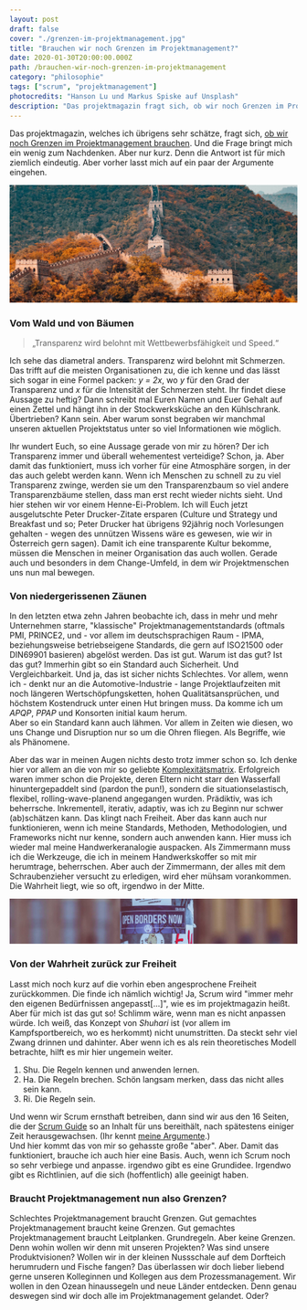 ```yaml
---
layout: post
draft: false
cover: "./grenzen-im-projektmanagement.jpg"
title: "Brauchen wir noch Grenzen im Projektmanagement?"
date: 2020-01-30T20:00:00.000Z
path: /brauchen-wir-noch-grenzen-im-projektmanagement
category: "philosophie"
tags: ["scrum", "projektmanagement"]
photocredits: "Hanson Lu und Markus Spiske auf Unsplash"
description: "Das projektmagazin fragt sich, ob wir noch Grenzen im Projektmanagement brauchen. Und die Frage bringt mich ein wenig zum Nachdenken. Aber nur kurz. Denn die Antwort ist für mich ziemlich eindeutig."
---
```


Das projektmagazin, welches ich übrigens sehr schätze, fragt sich, [ob wir noch Grenzen im Projektmanagement brauchen](https://www.projektmagazin.de/blogparade_2020). Und die Frage bringt mich ein wenig zum Nachdenken. Aber nur kurz. Denn die Antwort ist für mich ziemlich eindeutig. Aber vorher lasst mich auf ein paar der Argumente eingehen.

![Grenzen im Projektmanagement](./grenzen-im-projektmanagement.jpg)

### Vom Wald und von Bäumen

> „Transparenz wird belohnt mit Wettbewerbsfähigkeit und Speed.“

Ich sehe das diametral anders. Transparenz wird belohnt mit Schmerzen. Das trifft auf die meisten Organisationen zu, die ich kenne und das lässt sich sogar in eine Formel packen: _y = 2x_, wo _y_ für den Grad der Transparenz und _x_ für die Intensität der Schmerzen steht. Ihr findet diese Aussage zu heftig? Dann schreibt mal Euren Namen und Euer Gehalt auf einen Zettel und hängt ihn in der Stockwerksküche an den Kühlschrank. Übertrieben? Kann sein. Aber warum sonst begraben wir manchmal unseren aktuellen Projektstatus unter so viel Informationen wie möglich.

Ihr wundert Euch, so eine Aussage gerade von mir zu hören? Der ich Transparenz immer und überall wehementest verteidige? Schon, ja. Aber damit das funktioniert, muss ich vorher für eine Atmosphäre sorgen, in der das auch gelebt werden kann. Wenn ich Menschen zu schnell zu zu viel Transparenz zwinge, werden sie um den Transparenzbaum so viel andere Transparenzbäume stellen, dass man erst recht wieder nichts sieht. Und hier stehen wir vor einem Henne-Ei-Problem. Ich will Euch jetzt ausgelutschte Peter Drucker-Zitate ersparen (Culture und Strategy und Breakfast und so; Peter Drucker hat übrigens 92jährig noch Vorlesungen gehalten - wegen des unnützen Wissens wäre es gewesen, wie wir in Österreich gern sagen). Damit ich eine transparente Kultur bekomme, müssen die Menschen in meiner Organisation das auch wollen. Gerade auch und besonders in dem Change-Umfeld, in dem wir Projektmenschen uns nun mal bewegen.

### Von niedergerissenen Zäunen

In den letzten etwa zehn Jahren beobachte ich, dass in mehr und mehr Unternehmen starre, "klassische" Projektmanagementstandards (oftmals PMI, PRINCE2, und - vor allem im deutschsprachigen Raum - IPMA, beziehungsweise betriebseigene Standards, die gern auf ISO21500 oder DIN69901 basieren) abgelöst werden. Das ist gut. Warum ist das gut? Ist das gut? Immerhin gibt so ein Standard auch Sicherheit. Und Vergleichbarkeit. Und ja, das ist sicher nichts Schlechtes. Vor allem, wenn ich - denkt nur an die Automotive-Industrie - lange Projektlaufzeiten mit noch längeren Wertschöpfungsketten, hohen Qualitätsansprüchen, und höchstem Kostendruck unter einen Hut bringen muss. Da komme ich um _APQP_, _PPAP_ und Konsorten initial kaum herum.  
Aber so ein Standard kann auch lähmen. Vor allem in Zeiten wie diesen, wo uns Change und Disruption nur so um die Ohren fliegen. Als Begriffe, wie als Phänomene.

Aber das war in meinen Augen nichts desto trotz immer schon so. Ich denke hier vor allem an die von mir so geliebte [Komplexitätsmatrix](/modernes-projektmanagement#die-qual-der-wahl). Erfolgreich waren immer schon die Projekte, deren Eltern nicht starr den Wasserfall hinuntergepaddelt sind (pardon the pun!), sondern die situationselastisch, flexibel, rolling-wave-planend angegangen wurden. Prädiktiv, was ich beherrsche. Inkrementell, iterativ, adaptiv, was ich zu Beginn nur schwer (ab)schätzen kann. Das klingt nach Freiheit. Aber das kann auch nur funktionieren, wenn ich meine Standards, Methoden, Methodologien, und Frameworks nicht nur kenne, sondern auch anwenden kann. Hier muss ich wieder mal meine Handwerkeranalogie auspacken. Als Zimmermann muss ich die Werkzeuge, die ich in meinem Handwerkskoffer so mit mir herumtrage, beherrschen. Aber auch der Zimmermann, der alles mit dem Schraubenzieher versucht zu erledigen, wird eher mühsam vorankommen. Die Wahrheit liegt, wie so oft, irgendwo in der Mitte.

![Keine Grenzen im Projektmanagement](./keine-grenzen-im-projektmanagement.jpg)

### Von der Wahrheit zurück zur Freiheit

Lasst mich noch kurz auf die vorhin eben angesprochene Freiheit zurückkommen. Die finde ich nämlich wichtig! Ja, Scrum wird "immer mehr den eigenen Bedürfnissen angepasst[...]", wie es im projektmagazin heißt. Aber für mich ist das gut so! Schlimm wäre, wenn man es nicht anpassen würde. Ich weiß, das Konzept von _Shuhari_ ist (vor allem im Kampfsportbereich, wo es herkommt) nicht unumstritten. Da steckt sehr viel Zwang drinnen und dahinter. Aber wenn ich es als rein theoretisches Modell betrachte, hilft es mir hier ungemein weiter.

1. Shu. Die Regeln kennen und anwenden lernen.
2. Ha. Die Regeln brechen. Schön langsam merken, dass das nicht alles sein kann.
3. Ri. Die Regeln sein.

Und wenn wir Scrum ernsthaft betreiben, dann sind wir aus den 16 Seiten, die der [Scrum Guide](https://www.scrumguides.org/index.html) so an Inhalt für uns bereithält, nach spätestens einiger Zeit herausgewachsen. (Ihr kennt [meine Argumente](/ist-scrum-tot).)  
Und hier kommt das von mir so gehasste große "aber". Aber. Damit das funktioniert, brauche ich auch hier eine Basis. Auch, wenn ich Scrum noch so sehr verbiege und anpasse. irgendwo gibt es eine Grundidee. Irgendwo gibt es Richtlinien, auf die sich (hoffentlich) alle geeinigt haben.

### Braucht Projektmanagement nun also Grenzen?

Schlechtes Projektmanagement braucht Grenzen. Gut gemachtes Projektmanagement braucht keine Grenzen. Gut gemachtes Projektmanagement braucht Leitplanken. Grundregeln. Aber keine Grenzen. Denn wohin wollen wir denn mit unseren Projekten? Was sind unsere Produktvisionen? Wollen wir in der kleinen Nussschale auf dem Dorfteich herumrudern und Fische fangen? Das überlassen wir doch lieber liebend gerne unseren Kolleginnen und Kollegen aus dem Prozessmanagement. Wir wollen in den Ozean hinaussegeln und neue Länder entdecken. Denn genau deswegen sind wir doch alle im Projektmanagement gelandet. Oder?
